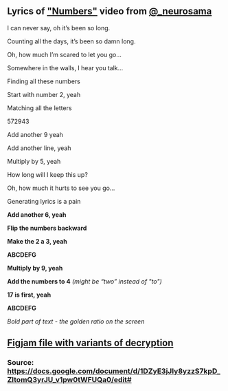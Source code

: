 ## Lyrics of ["Numbers"](https://www.youtube.com/watch?v=wc-QCoMm4J8) video from [@_neurosama](https://www.youtube.com/@_neurosama)

I can never say, oh it’s been so long.

Counting all the days, it’s been so damn long.

Oh, how much I’m scared to let you go…

Somewhere in the walls, I hear you talk…

Finding all these numbers

Start with number 2, yeah

Matching all the letters

572943

Add another 9 yeah

Add another line, yeah

Multiply by 5, yeah

How long will I keep this up?

Oh, how much it hurts to see you go…

Generating lyrics is a pain

**Add another 6, yeah**

**Flip the numbers backward**

**Make the 2 a 3, yeah**

**ABCDEFG**

**Multiply by 9, yeah**

**Add the numbers to 4** *(might be “two” instead of "to")*

**17 is first, yeah**

**ABCDEFG**

*Bold part of text - the golden ratio on the screen*

## [Figjam file with variants of decryption](https://www.figma.com/file/SbnGiREzBTdLX2GsdR9XWg/Numbers-Key-Tree?type=whiteboard&node-id=0-1&t=LXyL7fbVccgpfBXv-0)

### Source: https://docs.google.com/document/d/1DZyE3jJly8yzzS7kpD_ZltomQ3yrJU_v1pw0tWFUQa0/edit#

